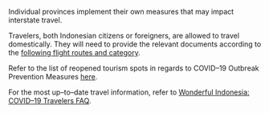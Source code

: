Individual provinces implement their own measures that may impact interstate travel.

Travelers, both Indonesian citizens or foreigners, are allowed to travel domestically. They will need to provide the relevant documents according to the [following flight routes and category](https://www.indonesia.travel/gb/en/news/garuda-indonesia-reopens-flight-for-exceptional-passengers). 

Refer to the list of reopened tourism spots in regards to COVID–19 Outbreak Prevention Measures [here](https://www.indonesia.travel/gb/en/news/list-of-open-tourism-spots-in-regards-to-covid-19-outbreak). 

For the most up–to–date travel information, refer to [Wonderful Indonesia: COVID–19 Travelers FAQ](https://www.indonesia.travel/gb/en/coronavirus).